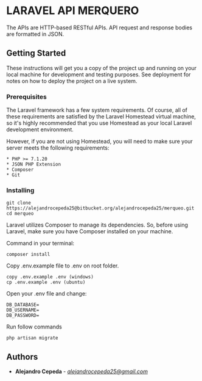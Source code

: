 # LARAVEL API MERQUERO

The APIs are HTTP-based RESTful APIs. API request and response bodies are formatted in JSON.

## Getting Started

These instructions will get you a copy of the project up and running on your local machine for development and testing purposes. See deployment for notes on how to deploy the project on a live system.

### Prerequisites

The Laravel framework has a few system requirements. Of course, all of these requirements are satisfied by the Laravel Homestead virtual machine, so it's highly recommended that you use Homestead as your local Laravel development environment.

However, if you are not using Homestead, you will need to make sure your server meets the following requirements:

```
* PHP >= 7.1.20
* JSON PHP Extension
* Composer
* Git
```

### Installing

```
git clone  https://alejandrocepeda25@bitbucket.org/alejandrocepeda25/merqueo.git
cd merqueo
```

Laravel utilizes Composer to manage its dependencies. So, before using Laravel, make sure you have Composer installed on your machine.

Command in your terminal:
```
composer install
```

Copy .env.example file to .env on root folder.
```
copy .env.example .env (windows)
cp .env.example .env (ubuntu)
```

Open your .env file and change:
```
DB_DATABASE=
DB_USERNAME=
DB_PASSWORD=
```

Run follow commands

```
php artisan migrate 
```

## Authors

* **Alejandro Cepeda** - *alejandrocepeda25@gmail.com*
